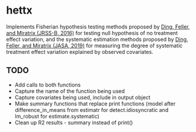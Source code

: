 # hettx

Implements Fisherian hypothesis testing methods proposed by [Ding, Feller, and Miratrix (JRSS-B, 2016)](https://rss.onlinelibrary.wiley.com/doi/abs/10.1111/rssb.12124) for testing null hypothesis of no treatment effect variation, and the systematic estimation methods proposed by [Ding, Feller, and Miratrix (JASA, 2019)](https://www.tandfonline.com/doi/abs/10.1080/01621459.2017.1407322?journalCode=uasa20) for measuring the degree of systematic treatment effect variation explained by observed covariates.

## TODO
- Add calls to both functions
- Capture the name of the function being used
- Capture covariates being used, include in output object
- Make summary functions that replace print functions (model after difference_in_means from estimatr for detect.idiosyncratic and lm_robust for estimate.systematic)
- Clean up R2 results - summary instead of print()
